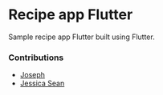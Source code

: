 # Recipe app Flutter

Sample recipe app Flutter built using Flutter.

### Contributions
  * [Joseph](https://github.com/josephgunawan97) 
  * [Jessica Sean](https://github.com/jessicaseann) 

